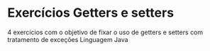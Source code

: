 # Exercícios Getters e setters
4 exercícios com o objetivo de fixar o uso de getters e setters com tratamento de exceções
Linguagem Java
